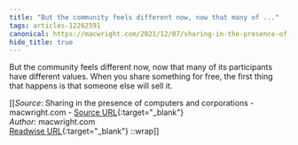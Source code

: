 ```yaml
---
title: "But the community feels different now, now that many of ..."
tags: articles-12262591
canonical: https://macwright.com/2021/12/07/sharing-in-the-presence-of-computers-and-corporations.html
hide_title: true
---
```


But the community feels different now, now that many of its participants have different values. When you share something for free, the first thing that happens is that someone else will sell it.


[[_Source_: Sharing in the presence of computers and corporations - macwright.com - [Source URL](https://macwright.com/2021/12/07/sharing-in-the-presence-of-computers-and-corporations.html){:target="_blank"}<br>
_Author_: macwright.com<br>
[Readwise URL](https://readwise.io/open/258240913){:target="_blank"}
::wrap]]